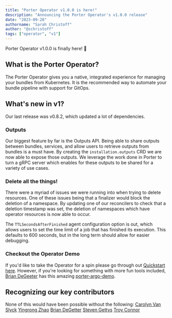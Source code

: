 ```yaml
---
title: "Porter Operator v1.0.0 is here!"
description: "Announcing the Porter Operator's v1.0.0 release"
date: "2023-09-28"
authorname: "Sarah Christoff"
author: "@schristoff"
tags: ["operator", "v1"]
---
```


Porter Operator v1.0.0 is finally here! 🎉

## What is the Porter Operator?

The Porter Operator gives you a native, integrated experience for managing your bundles from Kubernetes. It is the recommended way to automate your bundle pipeline with support for GitOps.

## What's new in v1?
Our last release was v0.8.2, which updated a lot of dependencies.

### Outputs

Our biggest feature by far is the Outputs API. Being able to share outputs between bundles,
services, and allow users to retrieve outputs from bundles is a must have. By creating the
`installation.outputs` CRD we are now able to expose those outputs. We leverage the work done
in Porter to turn a gRPC server which enables for these outputs to be shared for a variety of
use cases. 

### Delete all the things!

There were a myriad of issues we were running into when trying to delete resources. One of these issues being that a finalizer would block the deletion of a namespace. By updating one of our reconcilers to check that a deletion timestamp was set, the deletion of namespaces which have operator resources is now able to occur.

The `TTLSecondsAfterFinished` agent configuration option is out, which allows users to set the time limit of a job that has finished its execution. This defaults to 600 seconds, but in the long term should allow for easier debugging.

### Checkout the Operator Demo
If you'd like to take the Operator for a spin please go through out [Quickstart here](https://porter.sh/docs/operator/quickstart/). However, if you're looking for something with more fun tools included, [Brian DeGeeter](https://github.com/bdegeeter) has this amazing [porter-argo-demo](https://github.com/bdegeeter/porter-argo-demo).


## Recognizing our key contributors
None of this would have been possible without the following:
[Carolyn Van Slyck](https://github.com/carolynvs)
[Yingrong Zhao](https://github.com/VinozzZ)
[Brian DeGetter](https://github.com/bdegeeter)
[Steven Gettys](https://github.com/sgettys)
[Troy Connor](https://github.com/troy0820)



